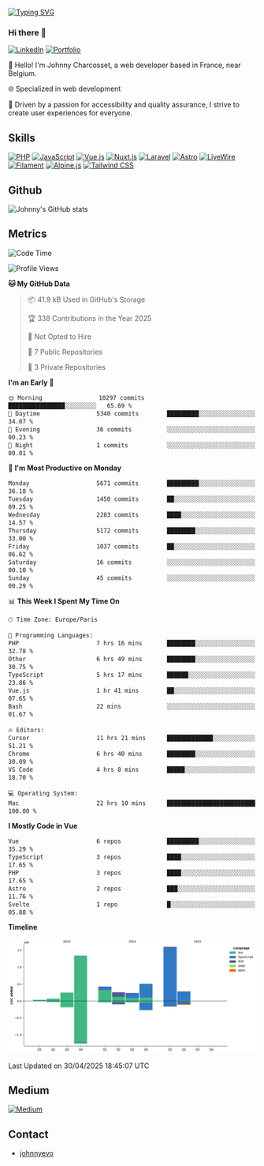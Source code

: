 [![Typing SVG](https://readme-typing-svg.demolab.com?font=Fira+Code&pause=1000&random=false&width=435&lines=Johnny+Charcosset;Web+Developer)](https://git.io/typing-svg)

### Hi there 👋
[![LinkedIn](https://img.shields.io/badge/LinkedIn-0077B5?style=for-the-badge&logo=linkedin&logoColor=white)](https://www.linkedin.com/in/johnny-charcosset/)
[![Portfolio](https://img.shields.io/badge/Portfolio-4285F4?style=for-the-badge&logo=google-chrome&logoColor=white)](https://johnnyevo.github.io/)

👋 Hello! I'm Johnny Charcosset, a web developer based in France, near Belgium.

🌐 Specialized in web development

🚀 Driven by a passion for accessibility and quality assurance, I strive to create user experiences for everyone.

## Skills

[![PHP](https://img.shields.io/badge/PHP-777BB4?style=for-the-badge&logo=php&logoColor=white)](https://www.php.net/)
[![JavaScript](https://img.shields.io/badge/JavaScript-F7DF1E?style=for-the-badge&logo=javascript&logoColor=black)](https://developer.mozilla.org/en-US/docs/Web/JavaScript)
[![Vue.js](https://img.shields.io/badge/Vue.js-4FC08D?style=for-the-badge&logo=vue.js&logoColor=white)](https://vuejs.org/)
[![Nuxt.js](https://img.shields.io/badge/Nuxt.js-00C58E?style=for-the-badge&logo=nuxt.js&logoColor=white)](https://nuxtjs.org/)
[![Laravel](https://img.shields.io/badge/Laravel-FF2D20?style=for-the-badge&logo=laravel&logoColor=white)](https://laravel.com/)
[![Astro](https://img.shields.io/badge/Astro-0B3E59?style=for-the-badge&logo=astro&logoColor=white)](https://astro.build/)
[![LiveWire](https://img.shields.io/badge/LiveWire-FF3E00?style=for-the-badge&logo=livewire&logoColor=white)](https://laravel-livewire.com/)
[![Filament](https://img.shields.io/badge/Filament-253E46?style=for-the-badge&logo=https://filamentphp.com/favicon/favicon-32x32.png?v=w1dBNxT7Wg&logoColor=white)](https://filamentadmin.com/)
[![Alpine.js](https://img.shields.io/badge/Alpine.js-8BC0D0?style=for-the-badge&logo=alpine.js&logoColor=black)](https://alpinejs.dev/)
[![Tailwind CSS](https://img.shields.io/badge/Tailwind_CSS-38B2AC?style=for-the-badge&logo=tailwind-css&logoColor=white)](https://tailwindcss.com/)

## Github

![Johnny's GitHub stats](https://github-readme-stats.vercel.app/api?username=JohnnyEvo&show_icons=true&theme=transparent)

## Metrics

<!--START_SECTION:waka-->
![Code Time](http://img.shields.io/badge/Code%20Time-1%2C398%20hrs%2038%20mins-blue)

![Profile Views](http://img.shields.io/badge/Profile%20Views-0-blue)

**🐱 My GitHub Data** 

> 📦 41.9 kB Used in GitHub's Storage 
 > 
> 🏆 338 Contributions in the Year 2025
 > 
> 🚫 Not Opted to Hire
 > 
> 📜 7 Public Repositories 
 > 
> 🔑 3 Private Repositories 
 > 
**I'm an Early 🐤** 

```text
🌞 Morning                10297 commits       ████████████████░░░░░░░░░   65.69 % 
🌆 Daytime                5340 commits        █████████░░░░░░░░░░░░░░░░   34.07 % 
🌃 Evening                36 commits          ░░░░░░░░░░░░░░░░░░░░░░░░░   00.23 % 
🌙 Night                  1 commits           ░░░░░░░░░░░░░░░░░░░░░░░░░   00.01 % 
```
📅 **I'm Most Productive on Monday** 

```text
Monday                   5671 commits        █████████░░░░░░░░░░░░░░░░   36.18 % 
Tuesday                  1450 commits        ██░░░░░░░░░░░░░░░░░░░░░░░   09.25 % 
Wednesday                2283 commits        ████░░░░░░░░░░░░░░░░░░░░░   14.57 % 
Thursday                 5172 commits        ████████░░░░░░░░░░░░░░░░░   33.00 % 
Friday                   1037 commits        ██░░░░░░░░░░░░░░░░░░░░░░░   06.62 % 
Saturday                 16 commits          ░░░░░░░░░░░░░░░░░░░░░░░░░   00.10 % 
Sunday                   45 commits          ░░░░░░░░░░░░░░░░░░░░░░░░░   00.29 % 
```


📊 **This Week I Spent My Time On** 

```text
🕑︎ Time Zone: Europe/Paris

💬 Programming Languages: 
PHP                      7 hrs 16 mins       ████████░░░░░░░░░░░░░░░░░   32.78 % 
Other                    6 hrs 49 mins       ████████░░░░░░░░░░░░░░░░░   30.75 % 
TypeScript               5 hrs 17 mins       ██████░░░░░░░░░░░░░░░░░░░   23.86 % 
Vue.js                   1 hr 41 mins        ██░░░░░░░░░░░░░░░░░░░░░░░   07.65 % 
Bash                     22 mins             ░░░░░░░░░░░░░░░░░░░░░░░░░   01.67 % 

🔥 Editors: 
Cursor                   11 hrs 21 mins      █████████████░░░░░░░░░░░░   51.21 % 
Chrome                   6 hrs 40 mins       ████████░░░░░░░░░░░░░░░░░   30.09 % 
VS Code                  4 hrs 8 mins        █████░░░░░░░░░░░░░░░░░░░░   18.70 % 

💻 Operating System: 
Mac                      22 hrs 10 mins      █████████████████████████   100.00 % 
```

**I Mostly Code in Vue** 

```text
Vue                      6 repos             █████████░░░░░░░░░░░░░░░░   35.29 % 
TypeScript               3 repos             ████░░░░░░░░░░░░░░░░░░░░░   17.65 % 
PHP                      3 repos             ████░░░░░░░░░░░░░░░░░░░░░   17.65 % 
Astro                    2 repos             ███░░░░░░░░░░░░░░░░░░░░░░   11.76 % 
Svelte                   1 repo              █░░░░░░░░░░░░░░░░░░░░░░░░   05.88 % 
```



**Timeline**

![Lines of Code chart](https://raw.githubusercontent.com/JohnnyEvo/JohnnyEvo/main/assets/bar_graph.png)


 Last Updated on 30/04/2025 18:45:07 UTC
<!--END_SECTION:waka-->

## Medium

[![Medium](https://github-readme-medium.vercel.app/?username=johnny.charcosset&limit=3)](https://medium.com/@@johnny.charcosset)

## Contact

- [johnnyevo](https://johnnyevo.github.io/)
